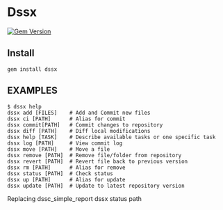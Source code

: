 Dssx
===========
[![Gem Version](https://badge.fury.io/rb/dssx.png)](http://badge.fury.io/rb/dssx)

Install
-------

    gem install dssx

EXAMPLES
--------

    $ dssx help
    dssx add [FILES]    # Add and Commit new files
    dssx ci [PATH]      # Alias for commit
    dssx commit[PATH]   # Commit changes to repository
    dssx diff [PATH]    # Diff local modifications
    dssx help [TASK]    # Describe available tasks or one specific task
    dssx log [PATH]     # View commit log
    dssx move [PATH]    # Move a file
    dssx remove [PATH]  # Remove file/folder from repository
    dssx revert [PATH]  # Revert file back to previous version
    dssx rm [PATH]      # Alias for remove
    dssx status [PATH]  # Check status
    dssx up [PATH]      # Alias for update
    dssx update [PATH]  # Update to latest repository version

Replacing dssc_simple_report 
    dssx status path 
